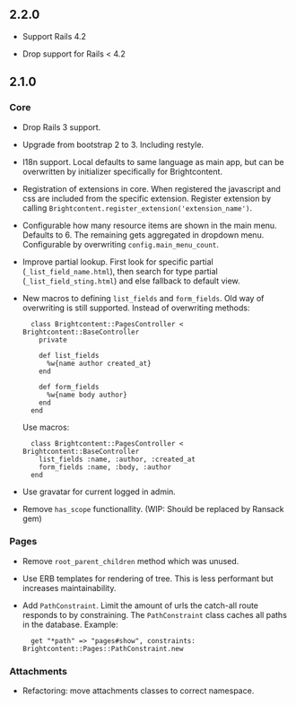 ## 2.2.0

* Support Rails 4.2

* Drop support for Rails < 4.2

## 2.1.0

### Core

* Drop Rails 3 support.

* Upgrade from bootstrap 2 to 3. Including restyle.

* I18n support. Local defaults to same language as main app, but can be overwritten by initializer specifically for Brightcontent.

* Registration of extensions in core. When registered the javascript and css are included from the specific extension. Register extension by calling `Brightcontent.register_extension('extension_name')`.

* Configurable how many resource items are shown in the main menu. Defaults to 6. The remaining gets aggregated in dropdown menu. Configurable by overwriting `config.main_menu_count`.

* Improve partial lookup. First look for specific partial (`_list_field_name.html`), then search for type partial (`_list_field_sting.html`) and else fallback to default view.

* New macros to defining `list_fields` and `form_fields`. Old way of overwriting is still supported. Instead of overwriting methods:

        class Brightcontent::PagesController < Brightcontent::BaseController
          private

          def list_fields
            %w{name author created_at}
          end

          def form_fields
            %w{name body author}
          end
        end

    Use macros:

        class Brightcontent::PagesController < Brightcontent::BaseController
          list_fields :name, :author, :created_at
          form_fields :name, :body, :author
        end

* Use gravatar for current logged in admin.

* Remove `has_scope` functionallity. (WIP: Should be replaced by Ransack gem)


### Pages

* Remove `root_parent_children` method which was unused.

* Use ERB templates for rendering of tree. This is less performant but increases maintainability.

* Add `PathConstraint`. Limit the amount of urls the catch-all route responds to by constraining. The `PathConstraint` class caches all paths in the database. Example:

        get "*path" => "pages#show", constraints: Brightcontent::Pages::PathConstraint.new

### Attachments

* Refactoring: move attachments classes to correct namespace.
